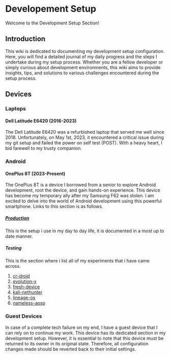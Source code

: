 # Developement Setup

Welcome to the Development Setup Section!

## Introduction

This wiki is dedicated to documenting my development setup configuration. Here, you will find a detailed journal of my daily progress and the steps I undertake during my setup process. Whether you are a fellow developer or simply curious about development environments, this wiki aims to provide insights, tips, and solutions to various challenges encountered during the setup process.

## Devices

### Laptops

####  Dell Latitude E6420 (2016-2023)

The Dell Latitude E6420 was a refurbished laptop that served me well since 2018. Unfortunately, on May 1st, 2023, it encountered a critical issue during my git setup and failed the power on self test (POST). With a heavy heart, I bid farewell to my trusty companion.

### Android

#### OnePlus 8T (2023-Present)

The OnePlus 8T is a device I borrowed from a senior to explore Android development, root the device, and gain hands-on experience. This device has become my temporary ally after my Samsung F62 was stolen. I am excited to delve into the world of Android development using this powerful smartphone. Links to this section is as follows.

##### [Production](/Developement-Setup/Android/One-Plus/Kebab/production)

This is the setup i use in my day to day life, it is documented in a most up to date manner.

##### Testing 

This is the section where i list all of my experiments that i have came across.

1. [cr-droid]()
2. [evolution-x]()
3. [fresh-device]()
4. [kali-nethunter]()
5. [lineage-os]()
6. [nameless-aosp]()

### Guest Devices 

In case of a complete tech failure on my end, I have a guest device that I can rely on to continue my work. This device has its dedicated section in my development setup. However, it is essential to note that this device must be returned to its owner in its original state. Therefore, all configuration changes made should be reverted back to their initial settings.